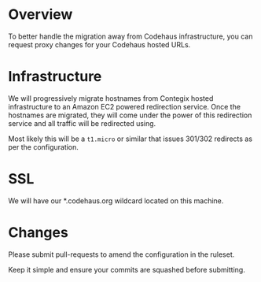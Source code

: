 # Overview

To better handle the migration away from Codehaus infrastructure, you can request proxy changes for your
Codehaus hosted URLs.

# Infrastructure

We will progressively migrate hostnames from Contegix hosted infrastructure to an Amazon EC2 powered
redirection service. Once the hostnames are migrated, they will come under the power of this redirection
service and all traffic will be redirected using.

Most likely this will be a `t1.micro` or similar that issues 301/302 redirects as per the configuration.

# SSL

We will have our *.codehaus.org wildcard located on this machine.

# Changes

Please submit pull-requests to amend the configuration in the ruleset.

Keep it simple and ensure your commits are squashed before submitting.
